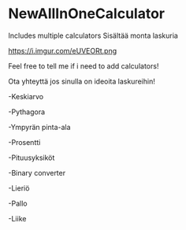 # NewAllInOneCalculator

Includes multiple calculators
Sisältää monta laskuria

https://i.imgur.com/eUVEORt.png


Feel free to tell me if i need to add calculators!

Ota yhteyttä jos sinulla on ideoita laskureihin!


-Keskiarvo

-Pythagora

-Ympyrän pinta-ala

-Prosentti

-Pituusyksiköt

-Binary converter

-Lieriö

-Pallo

-Liike
